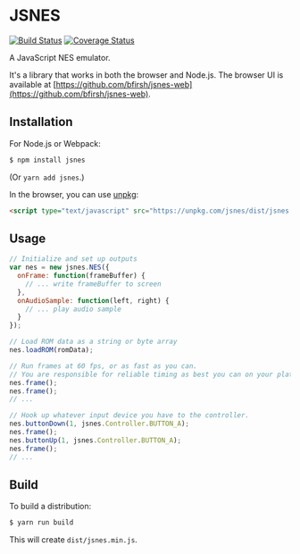 JSNES
=====
[![Build Status](https://travis-ci.org/DroobledoresYT/jsnes.svg?branch=master)](https://travis-ci.org/DroobledoresYT/jsnes)
[![Coverage Status](https://coveralls.io/repos/github/DroobledoresYT/jsnes/badge.svg?branch=master)](https://coveralls.io/github/DroobledoresYT/jsnes?branch=master)

A JavaScript NES emulator.

It's a library that works in both the browser and Node.js. The browser UI is available at [https://github.com/bfirsh/jsnes-web](https://github.com/bfirsh/jsnes-web).

Installation
------------

For Node.js or Webpack:
```bash  
$ npm install jsnes
```
(Or `yarn add jsnes`.)

In the browser, you can use [unpkg](https://unpkg.com):

```html
<script type="text/javascript" src="https://unpkg.com/jsnes/dist/jsnes.min.js"></script>
```

Usage
-----

```javascript
// Initialize and set up outputs
var nes = new jsnes.NES({
  onFrame: function(frameBuffer) {
    // ... write frameBuffer to screen
  },
  onAudioSample: function(left, right) {
    // ... play audio sample
  }
});

// Load ROM data as a string or byte array
nes.loadROM(romData);

// Run frames at 60 fps, or as fast as you can.
// You are responsible for reliable timing as best you can on your platform.
nes.frame();
nes.frame();
// ...

// Hook up whatever input device you have to the controller.
nes.buttonDown(1, jsnes.Controller.BUTTON_A);
nes.frame();
nes.buttonUp(1, jsnes.Controller.BUTTON_A);
nes.frame();
// ...
```

Build
-----

To build a distribution:
```bash
$ yarn run build
```
This will create `dist/jsnes.min.js`.
